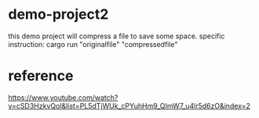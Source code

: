 # demo-project2
this demo project will compress a file to save some space.
specific instruction:
cargo run "originalfile" "compressedfile"

# reference
https://www.youtube.com/watch?v=cSD3HzkvQoI&list=PL5dTjWUk_cPYuhHm9_QImW7_u4lr5d6zO&index=2
